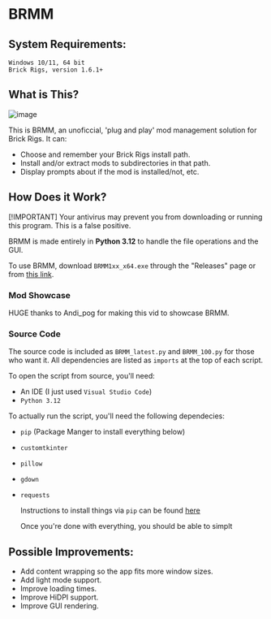 # BRMM

## System Requirements:

```
Windows 10/11, 64 bit
Brick Rigs, version 1.6.1+
```


## What is This?

![image](https://github.com/anonymous-editor/BRMM/assets/74514726/5fbc4b7b-179e-4574-82fb-340ac1190fcf)

This is BRMM, an unoficcial, 'plug and play' mod management solution for Brick Rigs. It can:
- Choose and remember your Brick Rigs install path.
- Install and/or extract mods to subdirectories in that path.
- Display prompts about if the mod is installed/not, etc.

## How Does it Work?

[!IMPORTANT] Your antivirus may prevent you from downloading or running this program. This is a false positive.

BRMM is made entirely in **Python 3.12** to handle the file operations and the GUI.

To use BRMM, download `BRMM1xx_x64.exe` through the "Releases" page or from [this link](https://github.com/anonymous-editor/BRMM/releases/tag/1.0.0).

### Mod Showcase

HUGE thanks to Andi_pog for making this vid to showcase BRMM.



### Source Code

The source code is included as `BRMM_latest.py` and `BRMM_100.py` for those who want it. All dependencies are listed as `imports` at the top of each script.

To open the script from source, you'll need:
- An IDE (I just used `Visual Studio Code`)
- `Python 3.12`

To actually run the script, you'll need the following dependecies:
- `pip` (Package Manger to install everything below)
- `customtkinter`
- `pillow `
- `gdown`
- `requests`

  Instructions to install things via `pip` can be found [here](https://pip.pypa.io/en/stable/installation/)

  Once you're done with everything, you should be able to simplt 

## Possible Improvements:
- Add content wrapping so the app fits more window sizes.
- Add light mode support.
- Improve loading times.
- Improve HiDPI support.
- Improve GUI rendering.

